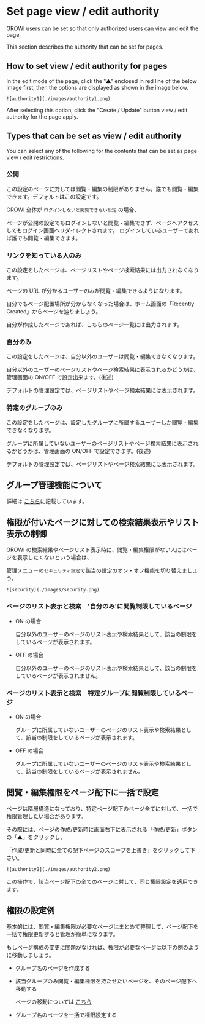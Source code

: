 # Set page view / edit authority

GROWI users can be set so that only authorized users can view and edit the page.

This section describes the authority that can be set for pages.

## How to set view / edit authority for pages

In the edit mode of the page,
click the "▲" enclosed in red line of the below image first,
then the options are displayed as shown in the image below.

`![authority1](./images/authority1.png)`

After selecting this option,
click the "Create / Update" button view / edit authority for the page apply.

## Types that can be set as view / edit authority

You can select any of the following for the contents
that can be set as page view / edit restrictions.

### 公開

  この設定のページに対しては閲覧・編集の制限がありません。誰でも閲覧・編集できます。デフォルトはこの設定です。

  GROWI 全体が `ログインしないと閲覧できない設定` の場合、
  
  ページが公開の設定でもログインしないと閲覧・編集できず、ページへアクセスしてもログイン画面へリダイレクトされます。
  ログインしているユーザーであれば誰でも閲覧・編集できます。

### リンクを知っている人のみ
  
  この設定をしたページは、ページリストやページ検索結果には出力されなくなります。

  ページの URL が分かるユーザーのみが閲覧・編集できるようになります。

  自分でもページ配置場所が分からなくなった場合は、ホーム画面の「Recently Created」からページを辿りましょう。
  
  自分が作成したページであれば、こちらのページ一覧には出力されます。

### 自分のみ

  この設定をしたページは、自分以外のユーザーは閲覧・編集できなくなります。

  自分以外のユーザーのページリストやページ検索結果に表示されるかどうかは、管理画面の ON/OFF で設定出来ます。(後述)

  デフォルトの管理設定では、ページリストやページ検索結果には表示されます。

### 特定のグループのみ

  この設定をしたページは、設定したグループに所属するユーザーしか閲覧・編集できなくなります。

  グループに所属していないユーザーのページリストやページ検索結果に表示されるかどうかは、管理画面の ON/OFF で設定できます。(後述)

  デフォルトの管理設定では、ページリストやページ検索結果には表示されます。

## グループ管理機能について

詳細は [こちら](/ja/admin-guide/management-cookbook/group.md)に記載しています。

## 権限が付いたページに対しての検索結果表示やリスト表示の制御

GROWI の検索結果やページリスト表示時に、閲覧・編集権限がない人にはページを表示したくないという場合は、

管理メニューの`セキュリティ設定`で該当の設定のオン・オフ機能を切り替えましょう。

`![security](./images/security.png)`

### ページのリスト表示と検索　'自分のみ'に閲覧制限しているページ

- ON の場合

  自分以外のユーザーのページのリスト表示や検索結果として、該当の制限をしているページが表示されます。

- OFF の場合

  自分以外のユーザーのページのリスト表示や検索結果として、該当の制限をしているページが表示されません。

### ページのリスト表示と検索　特定グループに閲覧制限しているページ

- ON の場合

  グループに所属していないユーザーのページのリスト表示や検索結果として、該当の制限をしているページが表示されます。

- OFF の場合

  グループに所属していないユーザーのページのリスト表示や検索結果として、該当の制限をしているページが表示されません。

## 閲覧・編集権限をページ配下に一括で設定

ページは階層構造になっており、特定ページ配下のページ全てに対して、一括で権限管理したい場合があります。

その際には、ページの作成/更新時に画面右下に表示される「作成/更新」ボタンの「▲」をクリックし、

「作成/更新と同時に全ての配下ページのスコープを上書き」をクリックして下さい。

`![authority2](./images/authority2.png)`

この操作で、該当ページ配下の全てのページに対して、同じ権限設定を適用できます。

## 権限の設定例

基本的には、閲覧・編集権限が必要なページはまとめて整理して、ページ配下を一括で権限更新すると管理が簡単になります。

もしページ構成の変更に問題がなければ、権限が必要なページは以下の例のように移動しましょう。

- グループ名のページを作成する

- 該当グループのみ閲覧・編集権限を持たせたいページを、そのページ配下へ移動する

  ページの移動については [こちら](/ja/guide/features/page_operation.md)

- グループ名のページを一括で権限設定する
